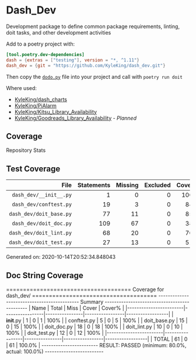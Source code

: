 # Dash_Dev

Development package to define common package requirements, linting, doit tasks, and other development activities

Add to a poetry project with:

```toml
[tool.poetry.dev-dependencies]
dash = {extras = ["testing"], version = "*, ^1.11"}
dash_dev = {git = "https://github.com/KyleKing/dash_dev.git"}
```

Then copy the [`dodo.py`](./dodo.py) file into your project and call with `poetry run doit`

Where used:

- [KyleKing/dash_charts](https://github.com/KyleKing/dash_charts)
- [KyleKing/PiAlarm](https://github.com/KyleKing/PiAlarm)
- [KyleKing/Kitsu_Library_Availability](https://github.com/KyleKing/Kitsu_Library_Availability)
- [KyleKing/Goodreads_Library_Availability](https://github.com/KyleKing/Goodreads_Library_Availability) - *Planned*

## Coverage

Repository Stats

## Test Coverage

<!-- COVERAGE -->

| File | Statements | Missing | Excluded | Coverage |
| --: | --: | --: | --: | --: |
| `dash_dev/__init__.py` | 1 | 0 | 0 | 100.0% |
| `dash_dev/conftest.py` | 19 | 3 | 0 | 84.2% |
| `dash_dev/doit_base.py` | 77 | 11 | 0 | 85.7% |
| `dash_dev/doit_doc.py` | 109 | 67 | 0 | 38.5% |
| `dash_dev/doit_lint.py` | 68 | 20 | 0 | 70.6% |
| `dash_dev/doit_test.py` | 27 | 13 | 0 | 51.9% |

Generated on: 2020-10-14T20:52:34.848043

<!-- /COVERAGE -->

## Doc String Coverage

<!-- INTERROGATE -->

===================================== Coverage for dash_dev/ =====================================
-------------------------------------------- Summary ---------------------------------------------
| Name                   |           Total |           Miss |           Cover |           Cover% |
|------------------------|-----------------|----------------|-----------------|------------------|
| __init__.py            |               1 |              0 |               1 |             100% |
| conftest.py            |               5 |              0 |               5 |             100% |
| doit_base.py           |              15 |              0 |              15 |             100% |
| doit_doc.py            |              18 |              0 |              18 |             100% |
| doit_lint.py           |              10 |              0 |              10 |             100% |
| doit_test.py           |              12 |              0 |              12 |             100% |
|------------------------|-----------------|----------------|-----------------|------------------|
| TOTAL                  |              61 |              0 |              61 |           100.0% |
------------------------ RESULT: PASSED (minimum: 80.0%, actual: 100.0%) -------------------------

<!-- /INTERROGATE -->
